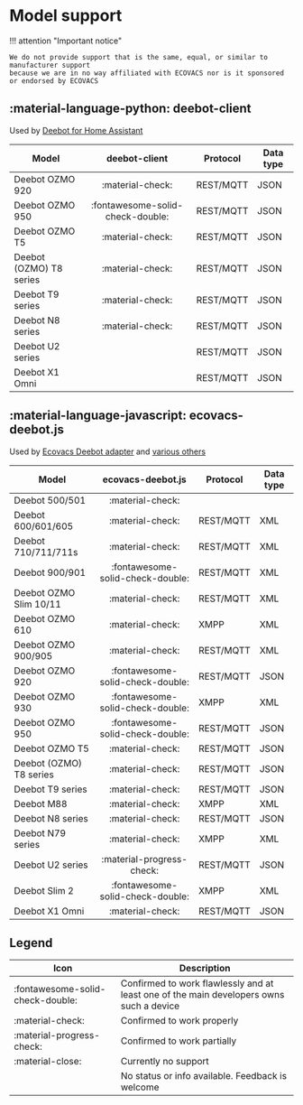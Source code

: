 # Model support

!!! attention "Important notice"

    We do not provide support that is the same, equal, or similar to manufacturer support
    because we are in no way affiliated with ECOVACS nor is it sponsored or endorsed by ECOVACS

## :material-language-python: deebot-client

Used by [Deebot for Home Assistant](https://github.com/DeebotUniverse/Deebot-4-Home-Assistant)

| Model                   |          deebot-client           | Protocol  | Data type |
| ----------------------- | :------------------------------: | --------- | --------- |
| Deebot OZMO 920         |         :material-check:         | REST/MQTT | JSON      |
| Deebot OZMO 950         | :fontawesome-solid-check-double: | REST/MQTT | JSON      |
| Deebot OZMO T5          |         :material-check:         | REST/MQTT | JSON      |
| Deebot (OZMO) T8 series |         :material-check:         | REST/MQTT | JSON      |
| Deebot T9 series        |         :material-check:         | REST/MQTT | JSON      |
| Deebot N8 series        |         :material-check:         | REST/MQTT | JSON      |
| Deebot U2 series        |                                  | REST/MQTT | JSON      |
| Deebot X1 Omni          |                                  | REST/MQTT | JSON      |

## :material-language-javascript: ecovacs-deebot.js

Used by [Ecovacs Deebot adapter](https://github.com/mrbungle64/ioBroker.ecovacs-deebot) and [various others](projects.md#ecovacs-deebotjs)

| Model                   |        ecovacs-deebot.js         | Protocol  | Data type |
| ----------------------- | :------------------------------: | --------- | --------- |
| Deebot 500/501          |         :material-check:         |           |           |
| Deebot 600/601/605      |         :material-check:         | REST/MQTT | XML       |
| Deebot 710/711/711s     |         :material-check:         | REST/MQTT | XML       |
| Deebot 900/901          | :fontawesome-solid-check-double: | REST/MQTT | XML       |
| Deebot OZMO Slim 10/11  |         :material-check:         | REST/MQTT | XML       |
| Deebot OZMO 610         |         :material-check:         | XMPP      | XML       |
| Deebot OZMO 900/905     |         :material-check:         | REST/MQTT | XML       |
| Deebot OZMO 920         | :fontawesome-solid-check-double: | REST/MQTT | JSON      |
| Deebot OZMO 930         | :fontawesome-solid-check-double: | XMPP      | XML       |
| Deebot OZMO 950         | :fontawesome-solid-check-double: | REST/MQTT | JSON      |
| Deebot OZMO T5          |         :material-check:         | REST/MQTT | JSON      |
| Deebot (OZMO) T8 series |         :material-check:         | REST/MQTT | JSON      |
| Deebot T9 series        |         :material-check:         | REST/MQTT | JSON      |
| Deebot M88              |         :material-check:         | XMPP      | XML       |
| Deebot N8 series        |         :material-check:         | REST/MQTT | JSON      |
| Deebot N79 series       |         :material-check:         | XMPP      | XML       |
| Deebot U2 series        |    :material-progress-check:     | REST/MQTT | JSON      |
| Deebot Slim 2           | :fontawesome-solid-check-double: | XMPP      | XML       |
| Deebot X1 Omni          |         :material-check:         | REST/MQTT | JSON      |

## Legend

| Icon                             | Description                                                                             |
| -------------------------------- | --------------------------------------------------------------------------------------- |
| :fontawesome-solid-check-double: | Confirmed to work flawlessly and at least one of the main developers owns such a device |
| :material-check:                 | Confirmed to work properly                                                              |
| :material-progress-check:        | Confirmed to work partially                                                             |
| :material-close:                 | Currently no support                                                                    |
|                                  | No status or info available. Feedback is welcome                                        |

